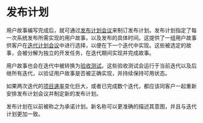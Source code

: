 [comment]: <原文> (Release Plan)

# 发布计划


[comment]: <原文> (After user stories have been written you can use a release planning meeting to create a release plan. The release plan specifies which user stories are going to be implemented for each system release and dates for those releases. This gives a set of user stories for customers to choose from during the iteration planning meeting to be implemented during the next iteration. These selected stories are then translated into individual programming tasks to be implemented during the iteration to complete the stories.)

用户故事编写完成后，就可通过[发布计划会议](/content/xp/release-planning.md)来制订发布计划。发布计划指定了每一次系统发布所需实现的用户故事，以及发布的具体时间。这提供了一组用户故事供客户在[迭代计划会议](/content/xp/iteration-plan.md)中进行选择，以便在下一个迭代中实现。这些被选定的故事，会被分解为独立的开发任务，在迭代期间实现并完成故事。


[comment]: <原文> (Stories are also translated into acceptance tests during the iteration. These acceptance tests are run during this iteration, and subsequent iterations to verify when the stories are finished correctly and continue to work correctly.)

用户故事也会在迭代中被转换为[验收测试](/content/xp/acceptance-test.md)。这些验收测试会运行于当前迭代以及后继所有迭代，以验证用户故事是否被正确实现，并持续保持可用状态。


[comment]: <原文> (When the project velocity changes dramatically for a couple iterations or in any case after several iterations go ahead and schedule a release planning meeting with your customers and create a new release plan.)

如果两次迭代的[项目速率](/content/xp/velocity.md)变化巨大，或者已完成数个迭代，都应该同客户一起重新安排发布计划会议并制定新的发布计划。


[comment]: <原文> (The release plan used to be called the commitment schedule. The name was changed to more accurately describe its purpose and be more consistent with iteration plan.)
发布计划在以前被称之为承诺计划。新名称可以更准确的描述其意图，并且与迭代计划更加一致。